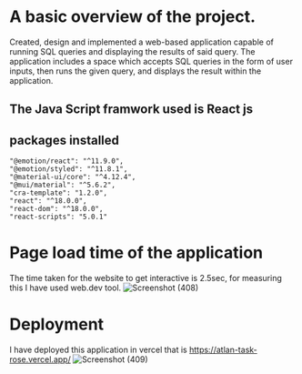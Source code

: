 # A basic overview of the project.
Created, design and implemented a web-based application capable of running SQL queries and displaying the results of said query. The application includes a space which accepts SQL queries in the form of user inputs, then runs the given query, and displays the result within the application. 


## The Java Script framwork used is React js
## packages installed
    "@emotion/react": "^11.9.0",
    "@emotion/styled": "^11.8.1",
    "@material-ui/core": "^4.12.4",
    "@mui/material": "^5.6.2",
    "cra-template": "1.2.0",
    "react": "^18.0.0",
    "react-dom": "^18.0.0",
    "react-scripts": "5.0.1"

# Page load time of the application
The time taken for the website to get interactive is 2.5sec, for measuring this I have used web.dev tool.
![Screenshot (408)](https://user-images.githubusercontent.com/61901749/164988448-c96f861e-5e62-42cd-8b1d-003ea568e0f8.png)


# Deployment
I have deployed this application in vercel that is https://atlan-task-rose.vercel.app/
![Screenshot (409)](https://user-images.githubusercontent.com/61901749/164988418-2b6c3f04-2104-4015-95ff-6b4db9291a6d.png)
